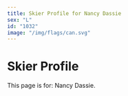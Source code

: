 ```yaml
---
title: Skier Profile for Nancy Dassie
sex: "L"
id: "1032"
image: "/img/flags/can.svg" 
---
```


# Skier Profile

This page is for: Nancy Dassie.
    